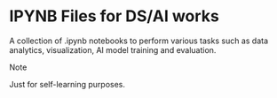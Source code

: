 
# IPYNB Files for DS/AI works

A collection of .ipynb notebooks to perform various tasks such as data analytics, visualization, AI model training and evaluation.

> [!NOTE]  
> Just for self-learning purposes.
